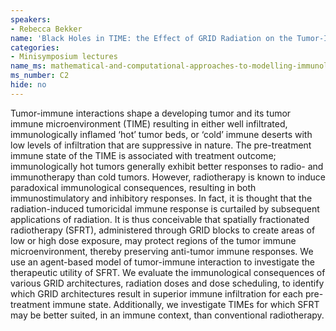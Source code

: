```yaml
---
speakers:
- Rebecca Bekker
name: 'Black Holes in TIME: the Effect of GRID Radiation on the Tumor-Immune Micro-environment'
categories:
- Minisymposium lectures
name_ms: mathematical-and-computational-approaches-to-modelling-immunology
ms_number: C2
hide: no
---
```

Tumor-immune interactions shape a developing tumor and its tumor immune microenvironment (TIME) resulting in either well infiltrated, immunologically inflamed ‘hot’ tumor beds, or ‘cold’ immune deserts with low levels of infiltration that are suppressive in nature. The pre-treatment immune state of the TIME is associated with treatment outcome; immunologically hot tumors generally exhibit better responses to radio- and immunotherapy than cold tumors. However, radiotherapy is known to induce paradoxical immunological consequences, resulting in both immunostimulatory and inhibitory responses. In fact, it is thought that the radiation-induced tumoricidal immune response is curtailed by subsequent applications of radiation. It is thus conceivable that spatially fractionated radiotherapy (SFRT), administered through GRID blocks to create areas of low or high dose exposure, may protect regions of the tumor immune microenvironment, thereby preserving anti-tumor immune responses. We use an agent-based model of tumor-immune interaction to investigate the therapeutic utility of SFRT. We evaluate the immunological consequences of various GRID architectures, radiation doses and dose scheduling, to identify which GRID architectures result in superior immune infiltration for each pre-treatment immune state. Additionally, we investigate TIMEs for which SFRT may be better suited, in an immune context, than conventional radiotherapy.
